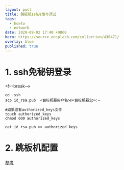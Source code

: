 ```yaml
---
layout: post
title: 跳板机ssh开发与调试
tags:
  - howto
  - network
date: 2020-09-02 17:40 +0800
hero: https://source.unsplash.com/collection/430471/
overlay: blue
published: true
---
```


# 1. ssh免秘钥登录
<!–-break-–>

```shell
cd .ssh
scp id_rsa.pub  <目标机器用户名>@<目标机器ip>:~

#如果没有authorized_keys文件
touch authorized_keys
chmod 600 authorized_keys

cat id_rsa.pub >> authorized_keys
```

# 2. 跳板机配置

[参考](https://www.jianshu.com/p/8f262bc444f0)



